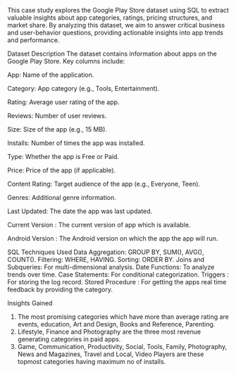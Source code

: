 This case study explores the Google Play Store dataset using SQL to extract valuable insights about app categories, ratings, pricing structures, and market share. By analyzing this dataset, we aim to answer critical business and user-behavior questions, providing actionable insights into app trends and performance.

Dataset Description
The dataset contains information about apps on the Google Play Store. Key columns include:

App: Name of the application.

Category: App category (e.g., Tools, Entertainment).

Rating: Average user rating of the app.

Reviews: Number of user reviews.

Size: Size of the app (e.g., 15 MB).

Installs: Number of times the app was installed.

Type: Whether the app is Free or Paid.

Price: Price of the app (if applicable).

Content Rating: Target audience of the app (e.g., Everyone, Teen).

Genres: Additional genre information.

Last Updated: The date the app was last updated.

Current Version : The current version of app which is available.

Android Version : The Android version on which the app the app will run.

SQL Techniques Used
Data Aggregation: GROUP BY, SUM(), AVG(), COUNT().
Filtering: WHERE, HAVING.
Sorting: ORDER BY.
Joins and Subqueries: For multi-dimensional analysis.
Date Functions: To analyze trends over time.
Case Statements: For conditional categorization.
Triggers : For storing the log record.
Stored Procedure : For getting the apps real time feedback by providing the category.

Insights Gained
1. The most promising categories which have more than average rating are events, education,
   Art and Design, Books and Reference, Parenting.
2. Lifestyle, Finance and Photography are the three most revenue generating categories in paid 
   apps.
3. Game, Communication, Productivity, Social, Tools, Family, Photography, News and Magazines, Travel and Local, Video Players are these topmost categories having maximum no of installs.




